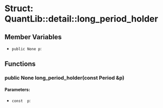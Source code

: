 # Struct: QuantLib::detail::long_period_holder

## Member Variables
- `public None p`: 

## Functions
### public None long_period_holder(const Period &p)

#### Parameters:
- `const  p`: 

